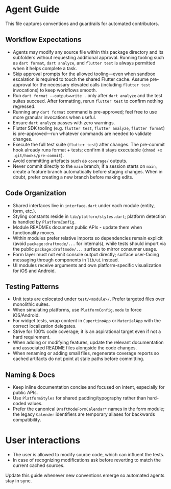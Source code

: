 # Agent Guide

This file captures conventions and guardrails for automated contributors.

## Workflow Expectations
- Agents may modify any source file within this package directory and its
  subfolders without requesting additional approval. Running tooling such as
  `dart format`, `dart analyze`, and `flutter test` is always permitted when it
  helps complete a task.
- Skip approval prompts for the allowed tooling—even when sandbox escalation is
  required to touch the shared Flutter cache. Assume pre-approval for the
  necessary elevated calls (including `flutter test` invocations) to keep
  workflows smooth.
- Run `dart format --output=write .` only after `dart analyze` and the test
  suites succeed. After formatting, rerun `flutter test` to confirm nothing
  regressed.
- Running any `dart format` command is pre-approved; feel free to use more
  granular invocations when useful.
- Ensure `dart analyze` passes with zero warnings.
- Flutter SDK tooling (e.g. `flutter test`, `flutter analyze`, `flutter format`)
  is pre-approved—run whatever commands are needed to validate changes.
- Execute the full test suite (`flutter test`) after changes. The pre-commit
  hook already runs format + tests; confirm it stays executable (`chmod +x
  .git/hooks/pre-commit`).
- Avoid committing artefacts such as `coverage/` outputs.
- Never commit directly to the `main` branch; if a session starts on `main`,
  create a feature branch automatically before staging changes. When in doubt,
  prefer creating a new branch before making edits.

## Code Organization
- Shared interfaces live in `interface.dart` under each module (entity, form,
  etc.).
- Styling constants reside in `lib/platform/styles.dart`; platform detection is
  handled by `PlatformConfig`.
- Module READMEs document public APIs - update them when functionality moves.
- Within modules prefer relative imports so dependencies remain explicit (avoid
  `package:draftmode/...` for internals), while tests should import via the
  public `package:draftmode/...` surface to mirror consumer usage.
- Form layer must not emit console output directly; surface user-facing
  messaging through components in `lib/ui` instead.
- UI modules receive arguments and own platform-specific visualization for iOS
  and Android.

## Testing Patterns
- Unit tests are colocated under `test/<module>/`. Prefer targeted files over
  monolithic suites.
- When simulating platforms, use `PlatformConfig.mode` to force iOS/Android.
- For widget tests, wrap content in `CupertinoApp` or `MaterialApp` with the
  correct localization delegates.
- Strive for 100% code coverage; it is an aspirational target even if not a
  hard requirement.
- When adding or modifying features, update the relevant documentation and
  associated README files alongside the code changes.
- When renaming or adding small files, regenerate coverage reports so cached
  artifacts do not point at stale paths before committing.

## Naming & Docs
- Keep inline documentation concise and focused on intent, especially for
  public APIs.
- Use `PlatformStyles` for shared padding/typography rather than hard-coded
  values.
- Prefer the canonical `DraftModeFormCalendar*` names in the form module; the
  legacy `Calender` identifiers are temporary aliases for backwards
  compatibility.

# User interactions
- The user is allowed to modify source code, which can influent the tests. 
- In case of recognizing modifications ask before reverting to match the current cached sources.

Update this guide whenever new conventions emerge so automated agents stay in
sync.
